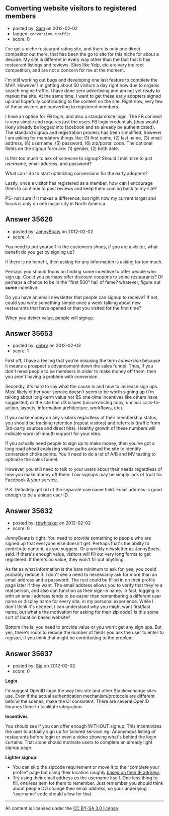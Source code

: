 ## Converting website visitors to registered members

- posted by: [Sam](https://stackexchange.com/users/-1/10234-sam) on 2012-02-02
- tagged: `conversion`, `traffic`
- score: 0

I've got a niche restaurant rating site, and there is only one direct competitor out there, that has been the go to site for this niche for about a decade. My site is different in every way other than the fact that it has restaurant listings and reviews. Sites like Yelp, etc are very indirect competition, and are not a concern for me at the moment. 

I'm still working out bugs and developing one last feature to complete the MVP. However I'm getting about 50 visitors a day right now due to organic search engine traffic. I have done zero advertising and am not yet ready to market the site. At the same time, I want to get these early adopters signed up and hopefully contributing to the content on the site. Right now, very few of these visitors are converting to registered members.

I have an option for FB login, and also a standard site login. The FB connect is very simple and requires just the users FB login credentials (they would likely already be logged into facebook and so already be authenticated). The standard signup and registration process has been simplified, however I am asking for mandatory things like: (1) first name, (2) last name, (3) email address, (4) username, (5) password, (6) zip/postal code. The optional fields on the signup form are: (1) gender, (2) birth date.

Is this too much to ask of someone to signup? Should I minimize to just username, email address, and password?

What can I do to start optimizing conversions for the early adopters?

Lastly, once a visitor has registered as a member, how can I encourage them to continue to post reviews and keep them coming back to my site?

PS- not sure if it makes a difference, but right now my current target and focus is only on one major city in North America. 


## Answer 35626

- posted by: [JonnyBoats](https://stackexchange.com/users/-1/3100-jonnyboats) on 2012-02-02
- score: 4

You need to put yourself in the customers shoes, if you are a visitor, what benefit do you get by signing up?

If there is no benefit, then asking for any information is asking for too much.

Perhaps you should focus on finding some incentive to offer people who sign up. Could you perhaps offer discount coupons to some restaurants? Of perhaps a chance to be in the "first 500" hall of fame? whatever, figure out ***some*** incentive.

Do you have an email newsletter that people can signup to receive? If not, could you write something simple once a week talking about new restaurants that have opened or that you visited for the first time?

When you delver value, people will signup.


## Answer 35653

- posted by: [dnbrv](https://stackexchange.com/users/-1/15284-dnbrv) on 2012-02-03
- score: 1

First off, I have a feeling that you're misusing the term *conversion* because it means a prospect's advancement down the sales funnel. Thus, if you don't need people to be members in order to make money off them, then you aren't having a problem with conversion.

Secondly, it's hard to say what the cause is and how to increase sign ups. Most likely either your service doesn't seem to be worth signing up (I'm talking about long-term value not BS one-time incentives like others have suggested) or the site has UX issues (unconvincing copy, unclear calls-to-action, layouts, information architecture, workflows, etc).

If you make money on any visitors regardless of their membership status, you should be tracking retention (repeat visitors) and referrals (traffic from 3rd-party sources and direct hits). Healthy growth of these numbers will indicate word-of-mouth support for your idea.

If you actually need people to sign up to make money, then you've got a long road ahead analyzing visitor paths around the site to identify conversion choke points. You'll need to do a lot of A/B and MV testing to optimize the sales funnel.

However, you still need to talk to your users about their needs regardless of how you make money off them. Low signups may be simply lack of trust for Facebook & your service.

P.S. Definitely get rid of the separate username field. Email address is good enough to be a unique user ID.


## Answer 35632

- posted by: [rbwhitaker](https://stackexchange.com/users/-1/15024-rbwhitaker) on 2012-02-02
- score: 0

JonnyBoats is right.  You need to provide something to people who are signed up that everyone else doesn't get.  Perhaps that's the ability to contribute content, as you suggest.  Or a weekly newsletter as JonnyBoats said.  If there's enough value, visitors will fill out very long forms to get registered.  If there's no value, they won't fill out anything.

As far as what information is the bare minimum to ask for, yes, you could probably reduce it.  I don't see a need to necessarily ask for more than an email address and a password.  The rest could be filled in on their profile page later if they want.  The email address allows you to verify that they're a real person, and also can function as their sign-in name.  In fact, logging in with an email address tends to be easier than remembering a different user name or display name for every site, in my personal experience.  While I don't think it's needed, I can understand why you might want first/last name, but what's the motivation for asking for their zip code?  Is this some sort of location based website?

Bottom line is, you need to provide value or you won't get any sign ups.  But yes, there's room to reduce the number of fields you ask the user to enter to register, if you think that might be contributing to the problem.


## Answer 35637

- posted by: [Sid](https://stackexchange.com/users/-1/13800-sid) on 2012-02-02
- score: 0

<p><strong>Login</strong></p>

<p>I'd suggest OpenID login the way this site and other Stackexchange sites use. Even if the actual authentication mechanism/protocols are different behind the scenes, make the UI consistent. There are several OpenID libraries there to facilitate integration.</p>

<p><strong>Incentives</strong></p>

<p>You should see if you can offer enough WITHOUT signup. This incentivizes the user to actually sign up for tailored service. eg: Anonymous listing of restaurants before login or even a video showing what's behind the login curtains. That alone should motivate users to complete an already light signup page.</p>

<p><strong>Lighter signup:</strong></p>

<ul>
<li>You can skip the zipcode requirement or move it to the "complete your profile" page but using their location roughly <a href="http://stackoverflow.com/questions/37015/what-services-can-i-used-to-find-a-users-location-based-on-their-ip-address">based on their IP address</a>.</li>
<li>Try using their email address <em>as</em> the username itself. One less thing to fill, one less item for them to remember. Just remember you should think about people DO change their email address, so your underlying 'username' code should allow for that.</li>
</ul>




---

All content is licensed under the [CC BY-SA 3.0 license](https://creativecommons.org/licenses/by-sa/3.0/).
